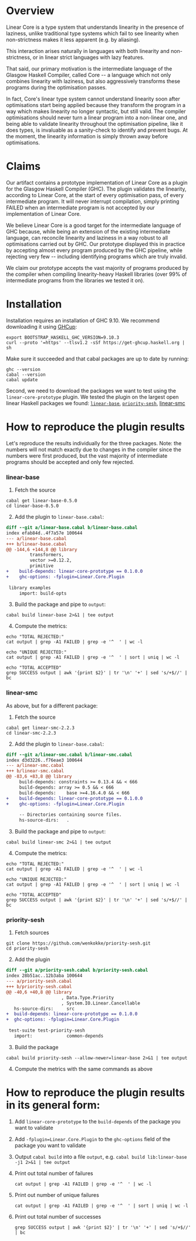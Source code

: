 Overview
===

Linear Core is a type system that understands linearity in the presence of
laziness, unlike traditional type systems which fail to see linearity when
non-strictness makes it less apparent (e.g. by aliasing).

This interaction arises naturally in languages with both linearity and
non-strictness, or in linear strict languages with lazy features.

That said, our primary motivation is the intermediate language of the Glasgow
Haskell Compiler, called Core -- a language which not only combines linearity
with laziness, but also aggressively transforms these programs during the
optimisation passes.

In fact, Core's linear type system cannot understand linearity soon after
optimisations start being applied because they transform the program in a way
which makes linearity no longer syntactic, but still valid. The compiler
optimisations should never turn a linear program into a non-linear one, and
being able to validate linearity throughout the optimisation pipeline, like it
does types, is invaluable as a sanity-check to identify and prevent bugs.
At the moment, the linearity information is simply thrown away before
optimisations.

Claims
===

Our artifact contains a prototype implementation of Linear Core as a plugin for
the Glasgow Haskell Compiler (GHC). The plugin validates the linearity, according to
Linear Core, at the start of every optimisation pass, of every intermediate
program. It will never interrupt compilation, simply printing FAILED when an
intermediate program is not accepted by our implementation of Linear Core.

We believe Linear Core is a good target for the intermediate language of GHC
because, while being an extension of the existing intermediate language, can
reconcile linearity and laziness in a way robust to all optimisations carried
out by GHC. Our prototype displayed this in practice by accepting almost every
program produced by the GHC pipeline, while rejecting very few -- including
identifying programs which are truly invalid.

We claim our prototype accepts the vast majority of programs produced by the
compiler when compiling linearity-heavy Haskell libraries (over 99% of
intermediate programs from the libraries we tested it on).

Installation
===

Installation requires an installation of GHC 9.10. We recommend downloading it using [GHCup](https://www.haskell.org/ghcup/):
```
export BOOTSTRAP_HASKELL_GHC_VERSION=9.10.3
curl --proto '=https' --tlsv1.2 -sSf https://get-ghcup.haskell.org | sh
```

Make sure it succeeded and that cabal packages are up to date by running:
```
ghc --version
cabal --version
cabal update
```

Second, we need to download the packages we want to test using the `linear-core-prototype` plugin.
We tested the plugin on the largest open linear Haskell packages we found: [`linear-base`](https://github.com/tweag/linear-base), [`priority-sesh`](https://github.com/wenkokke/priority-sesh), [linear-smc](https://github.com/jyp/linear-smc)

How to reproduce the plugin results
===

Let's reproduce the results individually for the three packages. Note: the
numbers will not match exactly due to changes in the compiler since the numbers
were first produced, but the vast majority of intermediate programs should be
accepted and only few rejected.

### linear-base

1. Fetch the source

```
cabal get linear-base-0.5.0
cd linear-base-0.5.0
```

2. Add the plugin to `linear-base.cabal`:
```diff
diff --git a/linear-base.cabal b/linear-base.cabal
index efab84d..4f7a57e 100644
--- a/linear-base.cabal
+++ b/linear-base.cabal
@@ -144,6 +144,8 @@ library
         transformers,
         vector >=0.12.2,
         primitive
+    build-depends: linear-core-prototype == 0.1.0.0
+    ghc-options: -fplugin=Linear.Core.Plugin
 
 library examples
     import: build-opts
```

3. Build the package and pipe to `output`:

```
cabal build linear-base 2>&1 | tee output
```

4. Compute the metrics:
```
echo "TOTAL REJECTED:"
cat output | grep -A1 FAILED | grep -e '^  ' | wc -l

echo "UNIQUE REJECTED:"
cat output | grep -A1 FAILED | grep -e '^  ' | sort | uniq | wc -l

echo "TOTAL ACCEPTED"
grep SUCCESS output | awk '{print $2}' | tr '\n' '+' | sed 's/+$//' | bc
```

### linear-smc

As above, but for a different package:

1. Fetch the source
```
cabal get linear-smc-2.2.3
cd linear-smc-2.2.3
```

2. Add the plugin to `linear-base.cabal`:
```diff
diff --git a/linear-smc.cabal b/linear-smc.cabal
index d3d3226..f76eae3 100644
--- a/linear-smc.cabal
+++ b/linear-smc.cabal
@@ -83,6 +83,8 @@ library
     build-depends: constraints >= 0.13.4 && < 666
     build-depends: array >= 0.5 && < 666
     build-depends:    base >=4.16.4.0 && < 666
+    build-depends: linear-core-prototype == 0.1.0.0
+    ghc-options: -fplugin=Linear.Core.Plugin
 
     -- Directories containing source files.
     hs-source-dirs:   .
```

3. Build the package and pipe to `output`:
```
cabal build linear-smc 2>&1 | tee output
```

4. Compute the metrics:
```
echo "TOTAL REJECTED:"
cat output | grep -A1 FAILED | grep -e '^  ' | wc -l

echo "UNIQUE REJECTED:"
cat output | grep -A1 FAILED | grep -e '^  ' | sort | uniq | wc -l

echo "TOTAL ACCEPTED"
grep SUCCESS output | awk '{print $2}' | tr '\n' '+' | sed 's/+$//' | bc
```

### priority-sesh

1. Fetch sources
```
git clone https://github.com/wenkokke/priority-sesh.git
cd priority-sesh
```

2. Add the plugin
```diff
diff --git a/priority-sesh.cabal b/priority-sesh.cabal
index 28b51ac..12b3aba 100644
--- a/priority-sesh.cabal
+++ b/priority-sesh.cabal
@@ -40,6 +40,8 @@ library
                     , Data.Type.Priority
                     , System.IO.Linear.Cancellable
   hs-source-dirs:     src
+  build-depends: linear-core-prototype == 0.1.0.0
+  ghc-options: -fplugin=Linear.Core.Plugin
 
 test-suite test-priority-sesh
   import:             common-depends
```

3. Build the package
```
cabal build priority-sesh --allow-newer=linear-base 2>&1 | tee output
```

4. Compute the metrics with the same commands as above

How to reproduce the plugin results in its general form:
===

1. Add `linear-core-prototype` to the `build-depends` of the package you want to
   validate
2. Add `-fplugin=Linear.Core.Plugin` to the `ghc-options` field of the package
   you want to validate

1. Output `cabal build` into a file `output`, e.g. `cabal build lib:linear-base -j1 2>&1 | tee output`
2. Print out total number of failures
    ```
    cat output | grep -A1 FAILED | grep -e '^  ' | wc -l
    ```
2. Print out number of unique failures
    ```
    cat output | grep -A1 FAILED | grep -e '^  ' | sort | uniq | wc -l
    ```
3. Print out total number of successes
    ```
    grep SUCCESS output | awk '{print $2}' | tr '\n' '+' | sed 's/+$//' | bc
    ```


